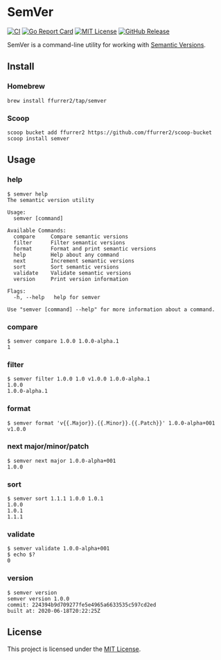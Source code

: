 <!-- SPDX-License-Identifier: MIT -->
# SemVer

[![CI](https://github.com/ffurrer2/semver/workflows/CI/badge.svg)](https://github.com/ffurrer2/semver/actions?query=workflow%3ACI)
[![Go Report Card](https://goreportcard.com/badge/github.com/ffurrer2/semver)](https://goreportcard.com/report/github.com/ffurrer2/semver)
[![MIT License](https://img.shields.io/github/license/ffurrer2/semver)](https://github.com/ffurrer2/semver/blob/master/LICENSE)
[![GitHub Release](https://img.shields.io/github/v/release/ffurrer2/semver?sort=semver)](https://github.com/ffurrer2/semver/releases/latest)

SemVer is a command-line utility for working with [Semantic Versions](https://semver.org/).

## Install

### Homebrew

```shell
brew install ffurrer2/tap/semver
```

### Scoop

```shell
scoop bucket add ffurrer2 https://github.com/ffurrer2/scoop-bucket
scoop install semver
```

## Usage

### help

```console
$ semver help
The semantic version utility

Usage:
  semver [command]

Available Commands:
  compare     Compare semantic versions
  filter      Filter semantic versions
  format      Format and print semantic versions
  help        Help about any command
  next        Increment semantic versions
  sort        Sort semantic versions
  validate    Validate semantic versions
  version     Print version information

Flags:
  -h, --help   help for semver

Use "semver [command] --help" for more information about a command.
```

### compare

```console
$ semver compare 1.0.0 1.0.0-alpha.1
1
```

### filter

```console
$ semver filter 1.0.0 1.0 v1.0.0 1.0.0-alpha.1
1.0.0
1.0.0-alpha.1
```

### format

```console
$ semver format 'v{{.Major}}.{{.Minor}}.{{.Patch}}' 1.0.0-alpha+001
v1.0.0
```

### next major/minor/patch

```console
$ semver next major 1.0.0-alpha+001
1.0.0
```

### sort

```console
$ semver sort 1.1.1 1.0.0 1.0.1
1.0.0
1.0.1
1.1.1
```

### validate

```console
$ semver validate 1.0.0-alpha+001
$ echo $?
0
```

### version

```console
$ semver version
semver version 1.0.0
commit: 224394b9d709277fe5e4965a6633535c597cd2ed
built at: 2020-06-18T20:22:25Z
```

## License

This project is licensed under the [MIT License](LICENSE).
